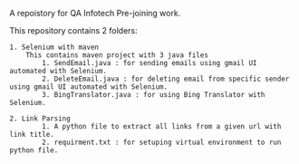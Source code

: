 A repoistory for QA Infotech Pre-joining work.

This repository contains 2 folders:

    1. Selenium with maven
        This contains maven project with 3 java files 
            1. SendEmail.java : for sending emails using gmail UI automated with Selenium.
            2. DeleteEmail.java : for deleting email from specific sender using gmail UI automated with Selenium.
            3. BingTranslator.java : for using Bing Translator with Selenium.
     
    2. Link Parsing
            1. A python file to extract all links from a given url with link title.
            2. requirment.txt : for setuping virtual environment to run python file.

